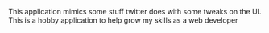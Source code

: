 This application mimics some stuff twitter does with some tweaks on the UI.
This is a hobby application to help grow my skills as a web developer
